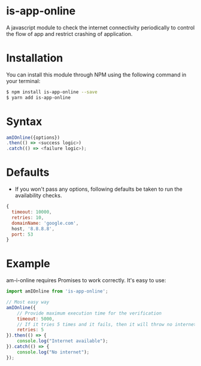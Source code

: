 # is-app-online

A javascript module to check the internet connectivity periodically to control the flow of app and restrict crashing of application.

# Installation

You can install this module through NPM using the following command in your terminal:

```bash
$ npm install is-app-online --save
$ yarn add is-app-online
```
# Syntax
```javascript
amIOnline({options})
.then(() => <success logic>)
.catch(() => <failure logic>);
```

# Defaults
* If you won't pass any options, following defaults be taken to run the availability checks.
```javascript
{
  timeout: 10000,
  retries: 10,
  domainName: 'google.com',
  host, '8.8.8.8',
  port: 53
}
```


# Example

am-i-online requires Promises to work correctly. It's easy to use:

```javascript
import amIOnline from 'is-app-online';

// Most easy way
amIOnline({
    // Provide maximum execution time for the verification
    timeout: 5000,
    // If it tries 5 times and it fails, then it will throw no internet
    retries: 5
}).then(() => {
    console.log("Internet available");
}).catch(() => {
    console.log("No internet");
});
```
